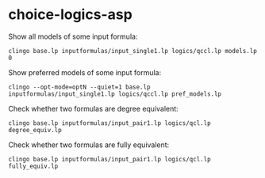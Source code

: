 # choice-logics-asp

Show all models of some input formula:

```clingo base.lp inputformulas/input_single1.lp logics/qccl.lp models.lp 0```

Show preferred models of some input formula:

```clingo --opt-mode=optN --quiet=1 base.lp inputformulas/input_single1.lp logics/qccl.lp pref_models.lp```

Check whether two formulas are degree equivalent:

```clingo base.lp inputformulas/input_pair1.lp logics/qcl.lp degree_equiv.lp```

Check whether two formulas are fully equivalent:

```clingo base.lp inputformulas/input_pair1.lp logics/qcl.lp fully_equiv.lp```